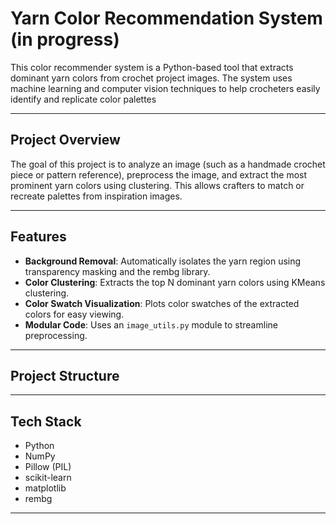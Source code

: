 # Yarn Color Recommendation System (in progress)

This color recommender system is a Python-based tool that extracts dominant yarn colors from crochet project images. The system uses machine learning and computer vision techniques to help crocheters easily identify and replicate color palettes 

---

## Project Overview

The goal of this project is to analyze an image (such as a handmade crochet piece or pattern reference), preprocess the image, and extract the most prominent yarn colors using clustering. This allows crafters to match or recreate palettes from inspiration images. 

---

## Features

- **Background Removal**: Automatically isolates the yarn region using transparency masking and the rembg library.
- **Color Clustering**: Extracts the top N dominant yarn colors using KMeans clustering.
- **Color Swatch Visualization**: Plots color swatches of the extracted colors for easy viewing.
- **Modular Code**: Uses an `image_utils.py` module to streamline preprocessing.

---

## Project Structure


---

## Tech Stack

- Python
- NumPy
- Pillow (PIL)
- scikit-learn
- matplotlib
- rembg

---